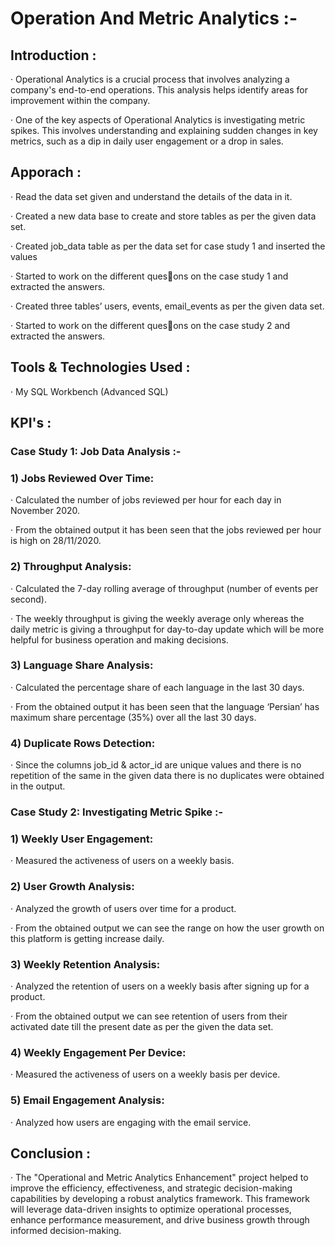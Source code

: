 # Operation And Metric Analytics :-

## Introduction :

· Operational Analytics is a crucial process that involves analyzing a company's end-to-end operations. This analysis helps identify areas for improvement within the company.

· One of the key aspects of Operational Analytics is investigating metric spikes. This involves understanding and explaining sudden changes in key metrics, such as a dip in daily user engagement or a drop in sales.

## Apporach :

· Read the data set given and understand the details of the data in it.

· Created a new data base to create and store tables as per the given data set.

· Created job_data table as per the data set for case study 1 and inserted the values

· Started to work on the different ques􀆟ons on the case study 1 and extracted the answers.

· Created three tables’ users, events, email_events as per the given data set.

· Started to work on the different ques􀆟ons on the case study 2 and extracted the answers.

## Tools & Technologies Used :

· My SQL Workbench (Advanced SQL)

## KPI's :

### Case Study 1: Job Data Analysis :-

### 1) Jobs Reviewed Over Time:

· Calculated the number of jobs reviewed per hour for each day in November 2020.

· From the obtained output it has been seen that the jobs reviewed per hour is high on 28/11/2020.

### 2) Throughput Analysis:

· Calculated the 7-day rolling average of throughput (number of events per second).

· The weekly throughput is giving the weekly average only whereas the daily metric is giving a throughput for day-to-day update which will be more helpful for business operation and making decisions.

### 3) Language Share Analysis:

· Calculated the percentage share of each language in the last 30 days.

· From the obtained output it has been seen that the language ‘Persian’ has maximum share percentage (35%) over all the last 30 days.

### 4) Duplicate Rows Detection:

· Since the columns job_id & actor_id are unique values and there is no repetition of the same in the given data there is no duplicates were obtained in the output.

### Case Study 2: Investigating Metric Spike :-

### 1) Weekly User Engagement:

· Measured the activeness of users on a weekly basis.

### 2) User Growth Analysis:

· Analyzed the growth of users over time for a product.

· From the obtained output we can see the range on how the user growth on this platform is getting increase daily.

### 3) Weekly Retention Analysis:

· Analyzed the retention of users on a weekly basis after signing up for a product.

· From the obtained output we can see retention of users from their activated date till the present date as per the given the data set.

### 4) Weekly Engagement Per Device:

· Measured the activeness of users on a weekly basis per device.

### 5) Email Engagement Analysis:

· Analyzed how users are engaging with the email service.

## Conclusion :

· The "Operational and Metric Analytics Enhancement" project helped to improve the efficiency, effectiveness, and strategic decision-making capabilities by developing a robust analytics framework. This framework will leverage data-driven insights to optimize operational processes, enhance performance measurement, and drive business growth through informed decision-making.
